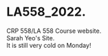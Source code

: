 # LA558_2022. 
CRP 558/LA 558 Course website.   
Sarah Yeo's Site.   
It is still very cold on Monday!  
